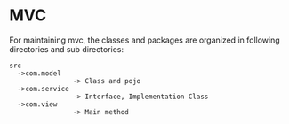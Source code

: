 # MVC
For maintaining mvc, the classes and packages are organized in following directories and sub directories:
    
    
    
    src
      ->com.model
                    -> Class and pojo
      ->com.service
                    -> Interface, Implementation Class
      ->com.view
                    -> Main method
